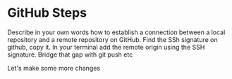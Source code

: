 # GitHub Steps

Describe in your own words how to establish a connection between a local repository and a remote repository on GitHub.
Find the SSh signature on github, copy it.
In your terminal add the remote origin using the SSH signature.
Bridge that gap with git push etc

Let's make some more changes